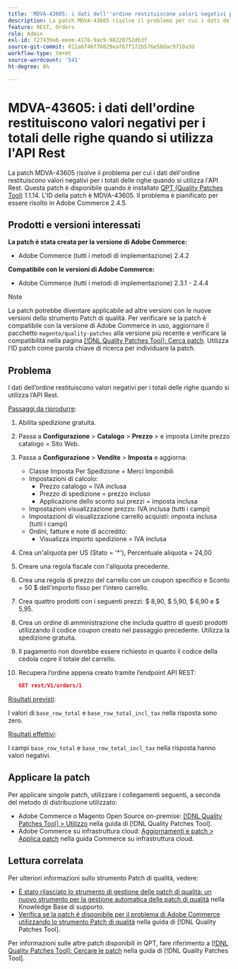 ```yaml
---
title: 'MDVA-43605: i dati dell''ordine restituiscono valori negativi per i totali delle righe quando si utilizza l''API Rest'
description: La patch MDVA-43605 risolve il problema per cui i dati dell'ordine restituiscono valori negativi per i totali delle righe quando si utilizza l'API Rest. Questa patch è disponibile quando è installato [Quality Patches Tool (QPT)](https://experienceleague.adobe.com/it/docs/commerce-operations/tools/quality-patches-tool/quality-patches-tool-to-self-serve-quality-patches) 1.1.14. L'ID della patch è MDVA-43605. Il problema è pianificato per essere risolto in Adobe Commerce 2.4.5.
feature: REST, Orders
role: Admin
exl-id: f27439a6-eeee-4176-9ac9-98220752db3f
source-git-commit: 011a6f46f76029eaf67f172b576e58dac9710a3d
workflow-type: tm+mt
source-wordcount: '541'
ht-degree: 0%

---
```


# MDVA-43605: i dati dell&#39;ordine restituiscono valori negativi per i totali delle righe quando si utilizza l&#39;API Rest

La patch MDVA-43605 risolve il problema per cui i dati dell&#39;ordine restituiscono valori negativi per i totali delle righe quando si utilizza l&#39;API Rest. Questa patch è disponibile quando è installato [QPT (Quality Patches Tool)](https://experienceleague.adobe.com/it/docs/commerce-operations/tools/quality-patches-tool/quality-patches-tool-to-self-serve-quality-patches) 1.1.14. L&#39;ID della patch è MDVA-43605. Il problema è pianificato per essere risolto in Adobe Commerce 2.4.5.

## Prodotti e versioni interessati

**La patch è stata creata per la versione di Adobe Commerce:**

* Adobe Commerce (tutti i metodi di implementazione) 2.4.2

**Compatibile con le versioni di Adobe Commerce:**

* Adobe Commerce (tutti i metodi di implementazione) 2.3.1 - 2.4.4

>[!NOTE]
>
>La patch potrebbe diventare applicabile ad altre versioni con le nuove versioni dello strumento Patch di qualità. Per verificare se la patch è compatibile con la versione di Adobe Commerce in uso, aggiornare il pacchetto `magento/quality-patches` alla versione più recente e verificare la compatibilità nella pagina [[!DNL Quality Patches Tool]: Cerca patch](https://experienceleague.adobe.com/it/docs/commerce-operations/tools/quality-patches-tool/quality-patches-tool-to-self-serve-quality-patches). Utilizza l’ID patch come parola chiave di ricerca per individuare la patch.

## Problema

I dati dell’ordine restituiscono valori negativi per i totali delle righe quando si utilizza l’API Rest.

<u>Passaggi da riprodurre</u>:

1. Abilita spedizione gratuita.
1. Passa a **Configurazione** > **Catalogo** > **Prezzo** > e imposta Limite prezzo catalogo = Sito Web.
1. Passa a **Configurazione** > **Vendite** > **Imposta** e aggiorna:
   * Classe Imposta Per Spedizione = Merci Imponibili
   * Impostazioni di calcolo:
      * Prezzo catalogo = IVA inclusa
      * Prezzo di spedizione = prezzo incluso
      * Applicazione dello sconto sui prezzi = imposta inclusa
   * Impostazioni visualizzazione prezzo: IVA inclusa (tutti i campi)
   * Impostazioni di visualizzazione carrello acquisti: imposta inclusa (tutti i campi)
   * Ordini, fatture e note di accredito:
      * Visualizza importo spedizione = IVA inclusa
1. Crea un&#39;aliquota per US (Stato = &#39;*&#39;), Percentuale aliquota = 24,00
1. Creare una regola fiscale con l&#39;aliquota precedente.
1. Crea una regola di prezzo del carrello con un coupon specifico e Sconto = 50 $ dell&#39;importo fisso per l&#39;intero carrello.
1. Crea quattro prodotti con i seguenti prezzi: $ 8,90, $ 5,90, $ 6,90 e $ 5,95.
1. Crea un ordine di amministrazione che includa quattro di questi prodotti utilizzando il codice coupon creato nel passaggio precedente. Utilizza la spedizione gratuita.
1. Il pagamento non dovrebbe essere richiesto in quanto il codice della cedola copre il totale del carrello.
1. Recupera l’ordine appena creato tramite l’endpoint API REST:

   ```json
   GET rest/V1/orders/1
   ```

<u>Risultati previsti</u>:

I valori di `base_row_total` e `base_row_total_incl_tax` nella risposta sono zero.

<u>Risultati effettivi</u>:

I campi `base_row_total` e `base_row_total_incl_tax` nella risposta hanno valori negativi.

## Applicare la patch

Per applicare singole patch, utilizzare i collegamenti seguenti, a seconda del metodo di distribuzione utilizzato:

* Adobe Commerce o Magento Open Source on-premise: [[!DNL Quality Patches Tool] > Utilizzo](/help/tools/quality-patches-tool/usage.md) nella guida di [!DNL Quality Patches Tool].
* Adobe Commerce su infrastruttura cloud: [Aggiornamenti e patch > Applica patch](https://experienceleague.adobe.com/docs/commerce-cloud-service/user-guide/develop/upgrade/apply-patches.html?lang=it) nella guida Commerce su infrastruttura cloud.

## Lettura correlata

Per ulteriori informazioni sullo strumento Patch di qualità, vedere:

* [È stato rilasciato lo strumento di gestione delle patch di qualità: un nuovo strumento per la gestione automatica delle patch di qualità](https://experienceleague.adobe.com/it/docs/commerce-operations/tools/quality-patches-tool/quality-patches-tool-to-self-serve-quality-patches) nella Knowledge Base di supporto.
* [Verifica se la patch è disponibile per il problema di Adobe Commerce utilizzando lo strumento Patch di qualità](/help/tools/quality-patches-tool/patches-available-in-qpt/check-patch-for-magento-issue-with-magento-quality-patches.md) nella guida di [!DNL Quality Patches Tool].

Per informazioni sulle altre patch disponibili in QPT, fare riferimento a [[!DNL Quality Patches Tool]: Cercare le patch](https://experienceleague.adobe.com/tools/commerce-quality-patches/index.html?lang=it) nella guida di [!DNL Quality Patches Tool].
